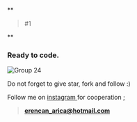 
**

> #1

**
### Ready to code.

![Group 24](https://user-images.githubusercontent.com/43992376/74587175-774d5400-5000-11ea-9242-25a2e1913b85.png)

Do not forget to give star, fork and follow :) 

Follow me on [instagram ](https://www.instagram.com/eronred/)
for cooperation ; 

> **erencan_arica@hotmail.com**
